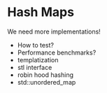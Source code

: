 # Hash Maps

We need more implementations!
- How to test?
- Performance benchmarks?
- templatization
- stl interface
- robin hood hashing
- std::unordered_map